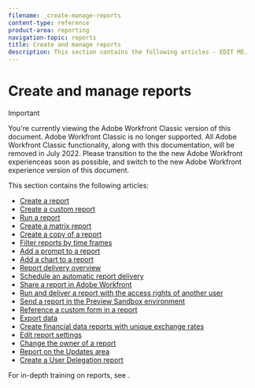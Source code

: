 ```yaml
---
filename: _create-manage-reports
content-type: reference
product-area: reporting
navigation-topic: reports
title: Create and manage reports
description: This section contains the following articles - EDIT ME.
---
```


# Create and manage reports

>[!IMPORTANT]
>
>You're currently viewing the Adobe Workfront Classic version of this document. Adobe Workfront Classic is no longer supported. All Adobe Workfront Classic functionality, along with this documentation, will be removed in July 2022. Please transition to the the new Adobe Workfront experienceas soon as possible, and switch to the new Adobe Workfront experience version of this document.

This section contains the following articles:

* [Create a report](../../../reports-and-dashboards/reports/creating-and-managing-reports/create-report.md) 
* [Create a custom report](../../../reports-and-dashboards/reports/creating-and-managing-reports/create-custom-report.md) 
* [Run a report](../../../reports-and-dashboards/reports/creating-and-managing-reports/run-report.md) 
* [Create a matrix report](../../../reports-and-dashboards/reports/creating-and-managing-reports/create-matrix-report.md) 
* [Create a copy of a report](../../../reports-and-dashboards/reports/creating-and-managing-reports/create-copy-report.md) 
* [Filter reports by time frames](../../../reports-and-dashboards/reports/creating-and-managing-reports/filter-reports-time-frames.md) 
* [Add a prompt to a report](../../../reports-and-dashboards/reports/creating-and-managing-reports/add-prompt-report.md) 
* [Add a chart to a report](../../../reports-and-dashboards/reports/creating-and-managing-reports/add-chart-report.md) 
* [Report delivery overview](../../../reports-and-dashboards/reports/creating-and-managing-reports/set-up-report-deliveries.md) 
* [Schedule an automatic report delivery](../../../reports-and-dashboards/reports/creating-and-managing-reports/set-up-automatic-report-delivery.md) 
* [Share a report in Adobe Workfront](../../../reports-and-dashboards/reports/creating-and-managing-reports/share-report.md) 
* [Run and deliver a report with the access rights of another user](../../../reports-and-dashboards/reports/creating-and-managing-reports/run-deliver-report-access-rights-another-user.md) 
* [Send a report in the Preview Sandbox environment](../../../reports-and-dashboards/reports/creating-and-managing-reports/send-report-preview-sandbox-environment.md) 
* [Reference a custom form in a report](../../../reports-and-dashboards/reports/creating-and-managing-reports/reference-custom-form-report.md) 
* [Export data](../../../reports-and-dashboards/reports/creating-and-managing-reports/export-data.md) 
* [Create financial data reports with unique exchange rates](../../../reports-and-dashboards/reports/creating-and-managing-reports/create-financial-data-reports-unique-exchange-rates.md) 
* [Edit report settings](../../../reports-and-dashboards/reports/creating-and-managing-reports/edit-report-settings.md) 
* [Change the owner of a report](../../../reports-and-dashboards/reports/creating-and-managing-reports/change-owner-report.md) 
* [Report on the Updates area](../../../reports-and-dashboards/reports/creating-and-managing-reports/create-journal-entry-report.md) 
* [Create a User Delegation report](../../../reports-and-dashboards/reports/creating-and-managing-reports/create-user-delegation-report.md)

For in-depth training on reports, see .
